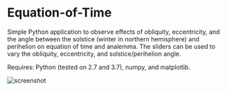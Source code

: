 # Equation-of-Time
Simple Python application to observe effects of obliquity, eccentricity, and the angle between the solstice (winter in northern hemisphere) and perihelion on equation of time and analemma.  The sliders can be used to vary the obliquity, eccentricity, and solstice/perihelion angle.

Requires: Python (tested on 2.7 and 3.7), numpy, and matplotlib.
 
![screenshot](https://github.com/VinnieM-3/Equation-of-Time/blob/master/screenshot.jpg)
